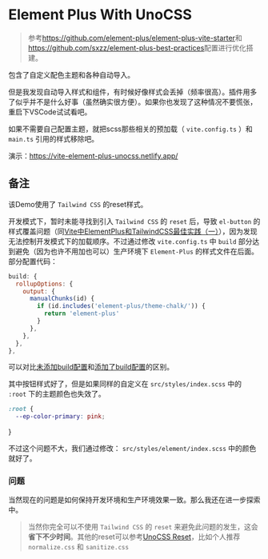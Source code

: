 # Element Plus With UnoCSS

> 参考<https://github.com/element-plus/element-plus-vite-starter>和<https://github.com/sxzz/element-plus-best-practices>配置进行优化搭建。

包含了自定义配色主题和各种自动导入。

但是我发现自动导入样式和组件，有时候好像样式会丢掉（频率很高）。插件用多了似乎并不是什么好事（虽然确实很方便）。如果你也发现了这种情况不要慌张，重启下VSCode试试看吧。

如果不需要自己配置主题，就把scss那些相关的预加载（ `vite.config.ts` ）和 `main.ts` 引用的样式移除吧。

演示：<https://vite-element-plus-unocss.netlify.app/>

## 备注

该Demo使用了 `Tailwind CSS` 的reset样式。

开发模式下，暂时未能寻找到引入 `Tailwind CSS` 的 `reset` 后，导致 `el-button` 的样式覆盖问题（同[Vite中ElementPlus和TailwindCSS最佳实践（一）](https://github.com/whidy/elementplus-tailwindcss-best-practice)），因为发现无法控制开发模式下的加载顺序。不过通过修改 `vite.config.ts` 中 `build` 部分达到避免（因为也许不用加也可以）生产环境下 `Element-Plus` 的样式文件在后面。部分配置代码：

```js
build: {
  rollupOptions: {
    output: {
      manualChunks(id) {
        if (id.includes('element-plus/theme-chalk/')) {
          return 'element-plus'
        }
      },
    },
  },
},
```

可以对比[未添加build配置](https://62a6a9d8892e41000861d9e4--vite-element-plus-unocss.netlify.app/)和[添加了build配置](https://62a6aa7a34e65100083f0e89--vite-element-plus-unocss.netlify.app/)的区别。

其中按钮样式好了，但是如果同样的自定义在 `src/styles/index.scss` 中的 `:root` 下的主题颜色也失效了。

```css
:root {
  --ep-color-primary: pink;
```
}

不过这个问题不大，我们通过修改： `src/styles/element/index.scss` 中的颜色就好了。

### 问题

当然现在的问题是如何保持开发环境和生产环境效果一致。那么我还在进一步探索中。

> 当然你完全可以不使用 `Tailwind CSS` 的 `reset` 来避免此问题的发生，这会**省下不少时间**。其他的reset可以参考[UnoCSS Reset](https://uno.antfu.me/?s=guide:reset)，比如个人推荐 `normalize.css` 和 `sanitize.css`
